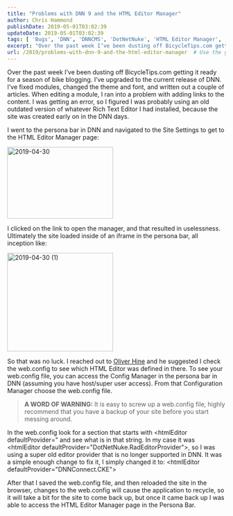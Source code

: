 ```yaml
---
title: "Problems with DNN 9 and the HTML Editor Manager"
author: Chris Hammond
publishDate: 2019-05-01T03:02:39
updateDate: 2019-05-01T03:02:39
tags: [ 'Bugs', 'DNN', 'DNNCMS', 'DotNetNuke', 'HTML Editor Manager', 'Persona Bar', 'Tips' ]
excerpt: "Over the past week I’ve been dusting off BicycleTips.com getting it ready for a season of bike blogging. I’ve upgraded to the current release of DNN. I’ve fixed modules, changed the theme and font, and written out a couple of articles. When editing a module, I ran into a problem with adding links to the content. I was getting an error, so I figured I was probably using an old outdated version of whatever Rich Text Editor I had installed, because the site was created early on in the DNN days. "
url: /2019/problems-with-dnn-9-and-the-html-editor-manager  # Use the generated URL with year
---
```

<p>Over the past week I’ve been dusting off BicycleTips.com getting it ready for a season of bike blogging. I’ve upgraded to the current release of DNN. I’ve fixed modules, changed the theme and font, and written out a couple of articles. When editing a module, I ran into a problem with adding links to the content. I was getting an error, so I figured I was probably using an old outdated version of whatever Rich Text Editor I had installed, because the site was created early on in the DNN days. </p><p>I went to the persona bar in DNN and navigated to the Site Settings to get to the HTML Editor Manager page:</p><p><a href="https://www.chrishammond.com/portals/0/publishthumbnails/open-live-writer/problems-with-dnn-9-and-the-html-editor-_13123/2019-04-30_2.png"><img width="244" height="165" title="2019-04-30" style="display: inline; background-image: none;" alt="2019-04-30" src="https://www.chrishammond.com/Portals/0/PublishThumbnails/Open-Live-Writer/Problems-with-DNN-9-and-the-HTML-Editor-_13123/2019-04-30_thumb.png" border="0"></a></p><p>I clicked on the link to open the manager, and that resulted in uselessness. Ultimately the site loaded inside of an iframe in the persona bar, all inception like:</p><p><a href="https://www.chrishammond.com/Portals/0/PublishThumbnails/Open-Live-Writer/Problems-with-DNN-9-and-the-HTML-Editor-_13123/2019-04-30%20(1)_2.png"><img width="244" height="227" title="2019-04-30 (1)" style="display: inline; background-image: none;" alt="2019-04-30 (1)" src="https://www.chrishammond.com/Portals/0/PublishThumbnails/Open-Live-Writer/Problems-with-DNN-9-and-the-HTML-Editor-_13123/2019-04-30%20(1)_thumb.png" border="0"></a></p><p>So that was no luck. I reached out to <a href="https://www.oliverhine.com/">Oliver Hine</a> and he suggested I check the web.config to see which HTML Editor was defined in there. To see your web.config file, you can access the Config Manager in the persona bar in DNN (assuming you have host/super user access). From that Configuration Manager choose the web.config file. </p><blockquote><p><strong>A WORD OF WARNING:</strong> It is easy to screw up a web.config file, highly recommend that you have a backup of your site before you start messing around.</p></blockquote><p>In the web.config look for a section that starts with &lt;htmlEditor defaultProvider=" and see what is in that string. In my case it was &lt;htmlEditor defaultProvider="DotNetNuke.RadEditorProvider"&gt;, so I was using a super old editor provider that is no longer supported in DNN. It was a simple enough change to fix it, I simply changed it to: &lt;htmlEditor defaultProvider="DNNConnect.CKE"&gt; </p><p>After that I saved the web.config file, and then reloaded the site in the browser, changes to the web.config will cause the application to recycle, so it will take a bit for the site to come back up, but once it came back up I was able to access the HTML Editor Manager page in the Persona Bar.</p>
